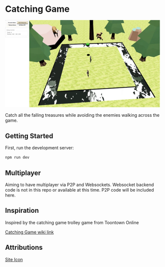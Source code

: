 # Catching Game

![Game Preview](/public/img/game-preview.webp)

Catch all the falling treasures while avoiding the enemies walking across the game.

## Getting Started

First, run the development server:

```bash
npm run dev
```

## Multiplayer

Aiming to have multiplayer via P2P and Websockets. Websocket backend code is not in this repo or available at this time. P2P code will be included here.

## Inspiration

Inspired by the catching game trolley game from Toontown Online

[Catching Game wiki link](https://toontown.fandom.com/wiki/Catching_Game)

## Attributions

[Site Icon](https://www.freepik.com/icon/hands_1943034)